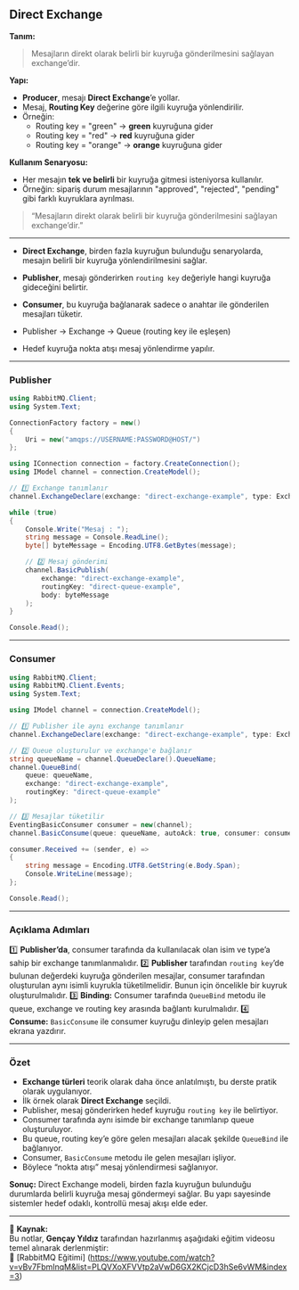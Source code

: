 ## Direct Exchange

**Tanım:**

> Mesajların direkt olarak belirli bir kuyruğa gönderilmesini sağlayan exchange’dir.

**Yapı:**

* **Producer**, mesajı **Direct Exchange**’e yollar.
* Mesaj, **Routing Key** değerine göre ilgili kuyruğa yönlendirilir.
* Örneğin:
  * Routing key = "green" → **green** kuyruğuna gider
  * Routing key = "red" → **red** kuyruğuna gider
  * Routing key = "orange" → **orange** kuyruğuna gider

**Kullanım Senaryosu:**

* Her mesajın **tek ve belirli** bir kuyruğa gitmesi isteniyorsa kullanılır.
* Örneğin: sipariş durum mesajlarının "approved", "rejected", "pending" gibi farklı kuyruklara ayrılması.

> “Mesajların direkt olarak belirli bir kuyruğa gönderilmesini sağlayan exchange’dir.”

---

* **Direct Exchange**, birden fazla kuyruğun bulunduğu senaryolarda, mesajın belirli bir kuyruğa yönlendirilmesini sağlar.
* **Publisher**, mesajı gönderirken `routing key` değeriyle hangi kuyruğa gideceğini belirtir.
* **Consumer**, bu kuyruğa bağlanarak sadece o anahtar ile gönderilen mesajları tüketir.

* Publisher → Exchange → Queue (routing key ile eşleşen)
* Hedef kuyruğa nokta atışı mesaj yönlendirme yapılır.

---

### Publisher

```csharp
using RabbitMQ.Client;
using System.Text;

ConnectionFactory factory = new()
{
    Uri = new("amqps://USERNAME:PASSWORD@HOST/")
};

using IConnection connection = factory.CreateConnection();
using IModel channel = connection.CreateModel();

// 1️⃣ Exchange tanımlanır
channel.ExchangeDeclare(exchange: "direct-exchange-example", type: ExchangeType.Direct);

while (true)
{
    Console.Write("Mesaj : ");
    string message = Console.ReadLine();
    byte[] byteMessage = Encoding.UTF8.GetBytes(message);

    // 2️⃣ Mesaj gönderimi
    channel.BasicPublish(
        exchange: "direct-exchange-example",
        routingKey: "direct-queue-example",
        body: byteMessage
    );
}

Console.Read();
```

---

### Consumer

```csharp
using RabbitMQ.Client;
using RabbitMQ.Client.Events;
using System.Text;

using IModel channel = connection.CreateModel();

// 1️⃣ Publisher ile aynı exchange tanımlanır
channel.ExchangeDeclare(exchange: "direct-exchange-example", type: ExchangeType.Direct);

// 2️⃣ Queue oluşturulur ve exchange'e bağlanır
string queueName = channel.QueueDeclare().QueueName;
channel.QueueBind(
    queue: queueName,
    exchange: "direct-exchange-example",
    routingKey: "direct-queue-example"
);

// 3️⃣ Mesajlar tüketilir
EventingBasicConsumer consumer = new(channel);
channel.BasicConsume(queue: queueName, autoAck: true, consumer: consumer);

consumer.Received += (sender, e) =>
{
    string message = Encoding.UTF8.GetString(e.Body.Span);
    Console.WriteLine(message);
};

Console.Read();
```
---

### Açıklama Adımları

1️⃣ **Publisher’da**, consumer tarafında da kullanılacak olan isim ve type’a sahip bir exchange tanımlanmalıdır.
2️⃣ **Publisher** tarafından `routing key`’de bulunan değerdeki kuyruğa gönderilen mesajlar, consumer tarafından oluşturulan aynı isimli kuyrukla tüketilmelidir.
Bunun için öncelikle bir kuyruk oluşturulmalıdır.
3️⃣ **Binding:** Consumer tarafında `QueueBind` metodu ile queue, exchange ve routing key arasında bağlantı kurulmalıdır.
4️⃣ **Consume:** `BasicConsume` ile consumer kuyruğu dinleyip gelen mesajları ekrana yazdırır.

---

### Özet

* **Exchange türleri** teorik olarak daha önce anlatılmıştı, bu derste pratik olarak uygulanıyor.
* İlk örnek olarak **Direct Exchange** seçildi.
* Publisher, mesaj gönderirken hedef kuyruğu `routing key` ile belirtiyor.
* Consumer tarafında aynı isimde bir exchange tanımlanıp queue oluşturuluyor.
* Bu queue, routing key’e göre gelen mesajları alacak şekilde `QueueBind` ile bağlanıyor.
* Consumer, `BasicConsume` metodu ile gelen mesajları işliyor.
* Böylece “nokta atışı” mesaj yönlendirmesi sağlanıyor.

**Sonuç:**
Direct Exchange modeli, birden fazla kuyruğun bulunduğu durumlarda belirli kuyruğa mesaj göndermeyi sağlar.
Bu yapı sayesinde sistemler hedef odaklı, kontrollü mesaj akışı elde eder.

---
📘 **Kaynak:**  
Bu notlar, **Gençay Yıldız** tarafından hazırlanmış aşağıdaki eğitim videosu temel alınarak derlenmiştir:  
🎥 [RabbitMQ Eğitimi] (https://www.youtube.com/watch?v=vBv7FbmInqM&list=PLQVXoXFVVtp2aVwD6GX2KCjcD3hSe6vWM&index=3)
